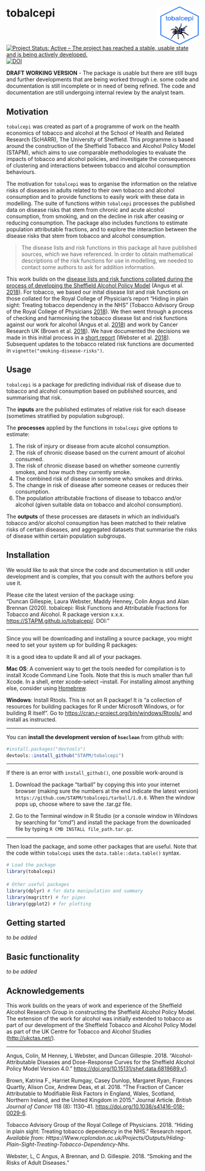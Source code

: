
<!-- README.md is generated from README.Rmd. Please edit that file -->

# tobalcepi <img src="tools/tobalcepi_hex.png" align="right" style="padding-left:10px;background-color:white;" width="100" height="100" />

[![Project Status: Active – The project has reached a stable, usable
state and is being actively
developed.](https://www.repostatus.org/badges/latest/active.svg)](https://www.repostatus.org/#active)  
[![DOI](https://zenodo.org/badge/221235909.svg)](https://zenodo.org/badge/latestdoi/221235909)

**DRAFT WORKING VERSION** - The package is usable but there are still
bugs and further developments that are being worked through i.e. some
code and documentation is still incomplete or in need of being refined.
The code and documentation are still undergoing internal review by the
analyst team.

## Motivation

`tobalcepi` was created as part of a programme of work on the health
economics of tobacco and alcohol at the School of Health and Related
Research (ScHARR), The University of Sheffield. This programme is based
around the construction of the Sheffield Tobacco and Alcohol Policy
Model (STAPM), which aims to use comparable methodologies to evaluate
the impacts of tobacco and alcohol policies, and investigate the
consequences of clustering and interactions between tobacco and alcohol
consumption behaviours.

The motivation for `tobalcepi` was to organise the information on the
relative risks of diseases in adults related to their own tobacco and
alcohol consumption and to provide functions to easily work with these
data in modelling. The suite of functions within `tobalcepi` processes
the published data on disease risks that stem from chronic and acute
alcohol consumption, from smoking, and on the decline in risk after
ceasing or reducing consumption. The package also includes functions to
estimate population attributable fractions, and to explore the
interaction between the disease risks that stem from tobacco and alcohol
consumption.

> The disease lists and risk functions in this package all have
> published sources, which we have referenced. In order to obtain
> mathematical descriptions of the risk functions for use in modelling,
> we needed to contact some authors to ask for addition information.

This work builds on the [disease lists and risk functions collated
during the process of developing the Sheffield Alcohol Policy
Model](https://figshare.shef.ac.uk/articles/Alcohol-attributable_diseases_and_dose-response_curves_for_the_Sheffield_Alcohol_Policy_Model_version_4_0/6819689/2)
(Angus et al. [2018](#ref-Angus2018)). For tobacco, we based our inital
disease list and risk functions on those collated for the Royal College
of Physician’s report “Hiding in plain sight: Treating tobacco
dependency in the NHS” (Tobacco Advisory Group of the Royal College of
Physicians [2018](#ref-RCP2018)). We then went through a process of
checking and harmonising the tobacco disease list and risk functions
against our work for alcohol (Angus et al. [2018](#ref-Angus2018)) and
work by Cancer Research UK (Brown et al. [2018](#ref-Brown2018)). We
have documented the decisions we made in this initial process in a
[short
report](https://figshare.com/articles/Smoking_and_the_risks_of_adult_diseases/7411451)
(Webster et al. [2018](#ref-Webster2018)). Subsequent updates to the
tobacco related risk functions are documented in
`vignette("smoking-disease-risks")`.

## Usage

`tobalcepi` is a package for predicting individual risk of disease due
to tobacco and alcohol consumption based on published sources, and
summarising that risk.

The **inputs** are the published estimates of relative risk for each
disease (sometimes stratified by population subgroup).

The **processes** applied by the functions in `tobalcepi` give options
to estimate:

1.  The risk of injury or disease from acute alcohol consumption.  
2.  The risk of chronic disease based on the current amount of alcohol
    consumed.  
3.  The risk of chronic disease based on whether someone currently
    smokes, and how much they currently smoke.  
4.  The combined risk of disease in someone who smokes and drinks.  
5.  The change in risk of disease after someone ceases or reduces their
    consumption.  
6.  The population attributable fractions of disease to tobacco and/or
    alcohol (given suitable data on tobacco and alcohol consumption).

The **outputs** of these processes are datasets in which an individual’s
tobacco and/or alcohol consumption has been matched to their relative
risks of certain diseases, and aggregated datasets that summarise the
risks of disease within certain population subgroups.

## Installation

We would like to ask that since the code and documentation is still
under development and is complex, that you consult with the authors
before you use it.

Please cite the latest version of the package using:  
“Duncan Gillespie, Laura Webster, Maddy Henney, Colin Angus and Alan
Brennan (2020). tobalcepi: Risk Functions and Attributable Fractions for
Tobacco and Alcohol. R package version x.x.x.
<https://STAPM.github.io/tobalcepi/>. DOI:”

-----

Since you will be downloading and installing a source package, you might
need to set your system up for building R packages:

It is a good idea to update R and all of your packages.

**Mac OS**: A convenient way to get the tools needed for compilation is
to install Xcode Command Line Tools. Note that this is much smaller than
full Xcode. In a shell, enter xcode-select –install. For installing
almost anything else, consider using [Homebrew](https://brew.sh/).

**Windows**: Install Rtools. This is not an R package\! It is “a
collection of resources for building packages for R under Microsoft
Windows, or for building R itself”. Go to
<https://cran.r-project.org/bin/windows/Rtools/> and install as
instructed.

-----

You can **install the development version of `hseclean`** from github
with:

``` r
#install.packages("devtools")
devtools::install_github("STAPM/tobalcepi")
```

-----

If there is an error with `install_github()`, one possible work-around
is

1.  Download the package “tarball” by copying this into your internet
    browser (making sure the numbers at the end indicate the latest
    version) `https://github.com/STAPM/tobalcepi/tarball/1.0.0`. When
    the window pops up, choose where to save the .tar.gz file.

2.  Go to the Terminal window in R Studio (or a console window in
    Windows by searching for “cmd”) and install the package from the
    downloaded file by typing `R CMD INSTALL file_path.tar.gz`.

-----

Then load the package, and some other packages that are useful. Note
that the code within `tobalcepi` uses the `data.table::data.table()`
syntax.

``` r
# Load the package
library(tobalcepi)

# Other useful packages
library(dplyr) # for data manipulation and summary
library(magrittr) # for pipes
library(ggplot2) # for plotting
```

## Getting started

*to be added*

## Basic functionality

*to be added*

## Acknowledgements

This work builds on the years of work and experience of the Sheffield
Alcohol Research Group in constructing the Sheffield Alcohol Policy
Model. The extension of the work for alcohol was initially extended to
tobacco as part of our development of the Sheffield Tobacco and Alcohol
Policy Model as part of the UK Centre for Tobacco and Alcohol Studies
(<http://ukctas.net/>).

-----

<div id="refs" class="references">

<div id="ref-Angus2018">

Angus, Colin, M Henney, L Webster, and Duncan Gillespie. 2018.
“Alcohol-Attributable Diseases and Dose-Response Curves for the
Sheffield Alcohol Policy Model Version 4.0.”
<https://doi.org/10.15131/shef.data.6819689.v1>.

</div>

<div id="ref-Brown2018">

Brown, Katrina F., Harriet Rumgay, Casey Dunlop, Margaret Ryan, Frances
Quartly, Alison Cox, Andrew Deas, et al. 2018. “The Fraction of Cancer
Attributable to Modifiable Risk Factors in England, Wales, Scotland,
Northern Ireland, and the United Kingdom in 2015.” Journal Article.
*British Journal of Cancer* 118 (8): 1130–41.
<https://doi.org/10.1038/s41416-018-0029-6>.

</div>

<div id="ref-RCP2018">

Tobacco Advisory Group of the Royal College of Physicians. 2018. “Hiding
in plain sight: Treating tobacco dependency in the NHS.” Research
report. *Available from:
Https://Www.rcplondon.ac.uk/Projects/Outputs/Hiding-Plain-Sight-Treating-Tobacco-Dependency-Nhs*.

</div>

<div id="ref-Webster2018">

Webster, L, C Angus, A Brennan, and D. Gillespie. 2018. “Smoking and the
Risks of Adult Diseases.”

</div>

</div>
